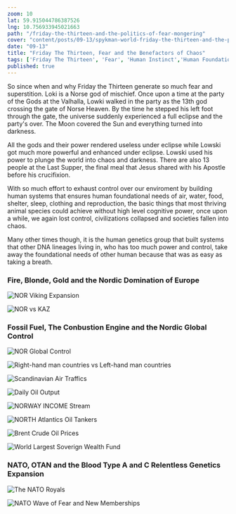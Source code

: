 ```yaml
--- 
zoom: 10
lat: 59.915044786387526   
lng: 10.756933945021663
path: "/friday-the-thirteen-and-the-politics-of-fear-mongering"
cover: "content/posts/09-13/spykman-world-friday-the-thirteen-and-the-politics-of-fear-mongering.jpg"
date: "09-13"
title: "Friday The Thirteen, Fear and the Benefactors of Chaos"
tags: ['Friday The Thirteen', 'Fear', 'Human Instinct','Human Foundational Need','Fear Monger', 'Spykman World', 'Nicholas Spykman']    
published: true
---
```

So since when and why Friday the Thirteen generate so much fear and superstition. Loki is a Norse god of mischief. Once upon a time at the party of the Gods at the Valhalla, Lowki walked in the party as the 13th god crossing the gate of Norse Heaven. By the time he stepped his left foot through the gate, the universe suddenly experienced a full eclipse and the party's over. The Moon covered the Sun and everything turned into darkness. 

All the gods and their power rendered useless under eclipse while Lowski got much more powerful and enhanced under eclipse. Lowski used his power to plunge the world into chaos and darkness. There are also 13 people at the Last Supper, the final meal that Jesus shared with his Apostle before his crucifixion. 

With so much effort to exhaust control over our enviroment by building human systems that ensures human foundational needs of air, water, food, shelter, sleep, clothing and reproduction, the basic things that most thriving animal species could achieve without high level cognitive power, once upon a while, we again lost control, civilizations collapsed and societies fallen into chaos. 

Many other times though, it is the human genetics group that built systems that other DNA lineages living in, who has too much power and control, take away the foundational needs of other human because that was as easy as taking a breath. 

### Fire, Blonde, Gold and the Nordic Domination of Europe

![NOR Viking Expansion](https://storage.googleapis.com/spykman-world/NOR_Viking_Expansion.png)

![NOR vs KAZ](https://storage.googleapis.com/spykman-world/NOR_vs_KAZ.png)
 

### Fossil Fuel, The Conbustion Engine and the Nordic Global Control
![NOR Global Control](https://storage.googleapis.com/spykman-world/NOR_Global_Control.png)

![Right-hand man countries vs Left-hand man countries](https://storage.googleapis.com/spykman-world/left-hand-countries_vs_right-hand-countries.png)

![Scandinavian Air Traffics](https://storage.googleapis.com/spykman-world/Scandinavian_Air_Traffics.png)

![Daily Oil Output](https://storage.googleapis.com/spykman-world/daily_oil_output_norway_vs_opec.png)

![NORWAY INCOME Stream](https://storage.googleapis.com/spykman-world/norway_oil_income.png)

![NORTH Atlantics Oil Tankers](https://storage.googleapis.com/spykman-world/north-atlantics-oil-tankers.png)

![Brent Crude Oil Prices](https://storage.googleapis.com/spykman-world/crude-oil-brent-historical-prices.png)

![World Largest Soverign Wealth Fund](https://storage.googleapis.com/spykman-world/world-largest-soverign-wealth-funds.png)

### NATO, OTAN and the Blood Type A and C Relentless Genetics Expansion

![The NATO Royals](https://storage.googleapis.com/spykman-world/nato-royals.png)

![NATO Wave of Fear and New Memberships](https://storage.googleapis.com/spykman-world/wave_of_fear_and_NATO_new_memberships.png)

